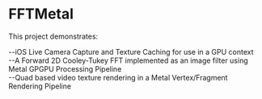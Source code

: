 # FFTMetal

This project demonstrates:

--iOS Live Camera Capture and Texture Caching for use in a GPU context<br/>
--A Forward 2D Cooley-Tukey FFT implemented as an image filter using Metal GPGPU Processing Pipeline<br/>
--Quad based video texture rendering in a Metal Vertex/Fragment Rendering Pipeline<br/>

